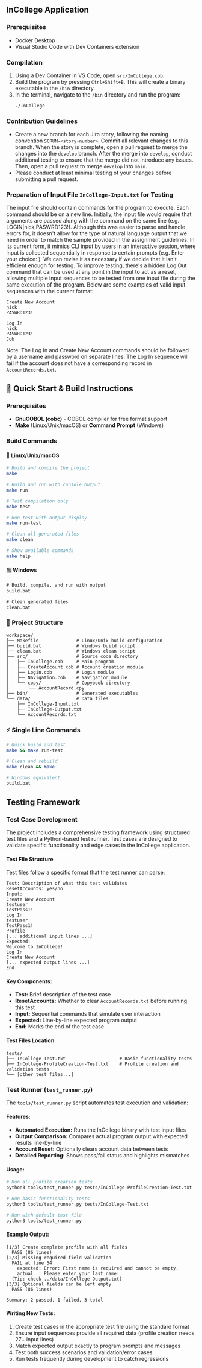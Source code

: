 ## InCollege Application

### Prerequisites

- Docker Desktop
- Visual Studio Code with Dev Containers extension

### Compilation

1. Using a Dev Container in VS Code, open `src/InCollege.cob`.
2. Build the program by pressing `Ctrl+Shift+B`.
    This will create a binary executable in the `/bin` directory.
3. In the terminal, navigate to the `/bin` directory and run the program:
    ```sh
    ./InCollege
    ```

### Contribution Guidelines
- Create a new branch for each Jira story, following the naming convention `SCRUM-<story-number>`. Commit all relevant changes to this branch. When the story is complete, open a pull request to merge the changes into the `develop` branch. After the merge into `develop`, conduct additional testing to ensure that the merge did not introduce any issues. Then, open a pull request to merge `develop` into `main`.
- Please conduct at least minimal testing of your changes before submitting a pull request.

### Preparation of Input File `InCollege-Input.txt` for Testing

The input file should contain commands for the program to execute. Each command should be on a new line. Initially, the input file would require that arguments are passed along with the command on the same line (e.g. LOGIN|nick,PASWRD123!). Although this was easier to parse and handle errors for, it doesn't allow for the type of natural language output that we need in order to match the sample provided in the assignment guidelines. In its current form, it mimics CLI input by users in an interactive session, where input is collected sequentially in response to certain prompts (e.g. Enter your choice: ). We can revise it as necessary if we decide that it isn't efficient enough for testing. To improve testing, there's a hidden Log Out command that can be used at any point in the input to act as a reset, allowing multiple input sequences to be tested from one input file during the same execution of the program. Below are some examples of valid input sequences with the current format:
```
Create New Account
nick
PASWRD123!
```
```
Log In
nick
PASWRD123!
Job
```

Note: The Log In and Create New Account commands should be followed by a username and password on separate lines. The Log In sequence will fail if the account does not have a corresponding record in `AccountRecords.txt`.

## 🚀 Quick Start & Build Instructions

### Prerequisites
- **GnuCOBOL (cobc)** - COBOL compiler for free format support
- **Make** (Linux/Unix/macOS) or **Command Prompt** (Windows)

### Build Commands

#### 🐧 Linux/Unix/macOS
```bash
# Build and compile the project
make

# Build and run with console output
make run

# Test compilation only
make test

# Run test with output display
make run-test

# Clean all generated files
make clean

# Show available commands
make help
```

#### 🪟 Windows
```cmd
# Build, compile, and run with output
build.bat

# Clean generated files
clean.bat
```

### 📁 Project Structure
```
workspace/
├── Makefile              # Linux/Unix build configuration
├── build.bat             # Windows build script
├── clean.bat             # Windows clean script
├── src/                  # Source code directory
│   ├── InCollege.cob     # Main program
│   ├── CreateAccount.cob # Account creation module
│   ├── Login.cob         # Login module
│   ├── Navigation.cob    # Navigation module
│   └── copy/             # Copybook directory
│       └── AccountRecord.cpy
├── bin/                  # Generated executables
└── data/                 # Data files
    ├── InCollege-Input.txt
    ├── InCollege-Output.txt
    └── AccountRecords.txt
```

### ⚡ Single Line Commands
```bash
# Quick build and test
make && make run-test

# Clean and rebuild
make clean && make

# Windows equivalent
build.bat
```

## Testing Framework

### Test Case Development

The project includes a comprehensive testing framework using structured test files and a Python-based test runner. Test cases are designed to validate specific functionality and edge cases in the InCollege application.

#### Test File Structure

Test files follow a specific format that the test runner can parse:

```
Test: Description of what this test validates
ResetAccounts: yes/no
Input:
Create New Account
testuser
TestPass1!
Log In
testuser
TestPass1!
Profile
[... additional input lines ...]
Expected:
Welcome to InCollege!
Log In
Create New Account
[... expected output lines ...]
End
```

#### Key Components:
- **Test:** Brief description of the test case
- **ResetAccounts:** Whether to clear `AccountRecords.txt` before running this test
- **Input:** Sequential commands that simulate user interaction
- **Expected:** Line-by-line expected program output
- **End:** Marks the end of the test case

#### Test Files Location
```
tests/
├── InCollege-Test.txt                    # Basic functionality tests
├── InCollege-ProfileCreation-Test.txt    # Profile creation and validation tests
└── [other test files...]
```

### Test Runner (`test_runner.py`)

The `tools/test_runner.py` script automates test execution and validation:

#### Features:
- **Automated Execution:** Runs the InCollege binary with test input files
- **Output Comparison:** Compares actual program output with expected results line-by-line
- **Account Reset:** Optionally clears account data between tests
- **Detailed Reporting:** Shows pass/fail status and highlights mismatches

#### Usage:
```bash
# Run all profile creation tests
python3 tools/test_runner.py tests/InCollege-ProfileCreation-Test.txt

# Run basic functionality tests
python3 tools/test_runner.py tests/InCollege-Test.txt

# Run with default test file
python3 tools/test_runner.py
```

#### Example Output:
```
[1/3] Create complete profile with all fields
  PASS (86 lines)
[2/3] Missing required field validation
  FAIL at line 54
    expected: Error: First name is required and cannot be empty.
    actual  : Please enter your last name:
  (Tip: check ../data/InCollege-Output.txt)
[3/3] Optional fields can be left empty
  PASS (86 lines)

Summary: 2 passed, 1 failed, 3 total
```

#### Writing New Tests:
1. Create test cases in the appropriate test file using the standard format
2. Ensure input sequences provide all required data (profile creation needs 27+ input lines)
3. Match expected output exactly to program prompts and messages
4. Test both success scenarios and validation/error cases
5. Run tests frequently during development to catch regressions
